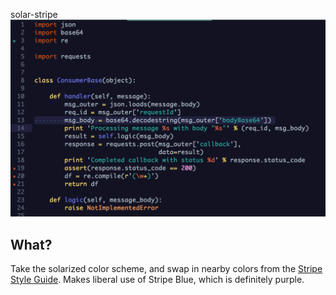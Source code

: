 solar-stripe
![screenshot](https://github.com/df-stripe/textmate-solarized/raw/master/Screen%20Shot%202018-02-16%20at%201.22.21%20PM.png)

## What?

Take the solarized color scheme, and swap in nearby colors from the [Stripe Style Guide](https://design.corp.stripe.com/web-style/#colors).
Makes liberal use of Stripe Blue, which is definitely purple.
